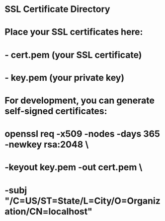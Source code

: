 # SSL Certificate Directory
# 
# Place your SSL certificates here:
# - cert.pem (your SSL certificate)
# - key.pem (your private key)
#
# For development, you can generate self-signed certificates:
# openssl req -x509 -nodes -days 365 -newkey rsa:2048 \
#   -keyout key.pem -out cert.pem \
#   -subj "/C=US/ST=State/L=City/O=Organization/CN=localhost"
